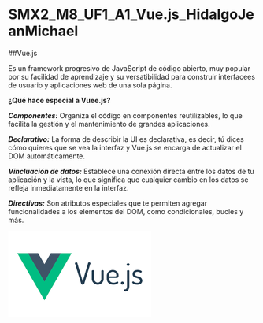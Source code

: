 # SMX2_M8_UF1_A1_Vue.js_HidalgoJeanMichael
##Vue.js

Es un framework progresivo de JavaScript de código abierto, muy popular por su facilidad de aprendizaje y su versatibilidad para construir interfacees de usuario y aplicaciones web de una sola página.

**¿Qué hace especial a Vuee.js?**

***Componentes:*** Organiza el código en componentes reutilizables, lo que facilita la gestión y el mantenimiento de grandes aplicaciones.

***Declarativo:*** La forma de describir la UI es declarativa, es decir, tú dices cómo quieres que se vea la interfaz y Vue.js se encarga de actualizar el DOM automáticamente.

***Vincluación de datos:*** Establece una conexión directa entre los datos de tu aplicación y la vista, lo que significa que cualquier cambio en los datos se refleja inmediatamente en la interfaz.

***Directivas:*** Son atributos especiales que te permiten agregar funcionalidades a los elementos del DOM, como condicionales, bucles y más.

![tick](https://github.com/Jmaikelhh28/SMX2_M8_UF1_A1_Vue.js_HidalgoJeanMichael/blob/main/download.png)

